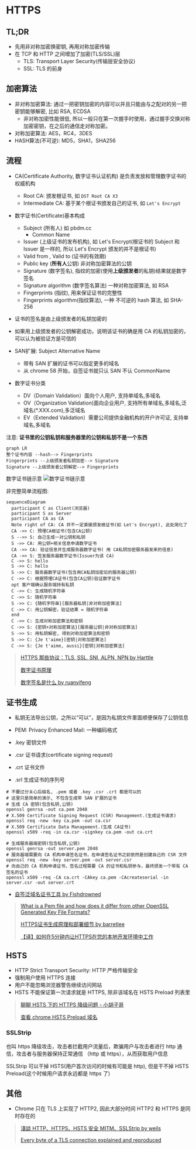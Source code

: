 # HTTPS

## TL;DR

* 先用非对称加密换密钥, 再用对称加密传输
* 在 TCP 和 HTTP 之间增加了加密(TLS/SSL)层
  * TLS: Transport Layer Security(传输层安全协议)
  * SSL: TLS 的前身

## 加密算法

* 非对称加密算法: 通过一把密钥加密的内容可以并且只能由与之配对的另一把密钥能够解密, 比如 RSA, ECDSA
  * 非对称加密性能很低, 所以一般只在第一次握手时使用，通过握手交换对称加密密钥，在之后的通信走对称加密。
* 对称加密算法: AES，RC4，3DES
* HASH算法(不可逆): MD5，SHA1，SHA256

## 流程

* CA(Certificate Authority, 数字证书认证机构) 是负责发放和管理数字证书的权威机构
  * Root CA: 颁发根证书, 如 `DST Root CA X3`
  * Intermediate CA: 基于某个根证书颁发自己的证书, 如 `Let's Encrypt`

* 数字证书(Certificate)基本构成
  * Subject (所有人) 如 pbdm.cc
    * Common Name
  * Issuer (上级证书的发布机构), 如 Let's Encrypt(根证书的 Subject 和 Issuer 是一样的, 所以 Let's Encrypt 颁发的并不是根证书)
  * Valid from , Valid to (证书的有效期)
  * Public key (**所有人**公钥) 非对称加密算法的公钥
  * Signature (数字签名), 指纹的加密(使用**上级颁发者**的私钥)结果就是数字签名
  * Signature algorithm (数字签名算法) 一种对称加密算法, 如 RSA
  * Fingerprints (指纹), 用来保证证书的完整性
  * Fingerprints algorithm(指纹算法), 一种 不可逆的 hash 算法, 如 SHA-256
* 证书的签名是由上级颁发者的私钥加密的
* 如果用上级颁发者的公钥解密成功，说明该证书的确是用 CA 的私钥加密的，可以认为被验证方是可信的
* SAN扩展: Subject Alternative Name
  * 带有 SAN 扩展的证书可以指定更多的域名
  * 从 chrome 58 开始，自签证书就只认 SAN 不认 CommonName
* 数字证书分类
  * DV（Domain Validation）面向个人用户, 支持单域名,多域名
  * OV（Organization Validation)面向企业用户, 支持所有单域名,多域名,泛域名(*.XXX.com),多泛域名
  * EV（Extended Validation）需要公司提供金融机构的开户许可证, 支持单域名,多域名

注意: **证书里的公钥私钥和服务器里的公钥和私钥不是一个东西**

```mermaid
graph LR
整个证书内容 --hash--> Fingerprints
Fingerprints --上级颁发者私钥加密--> Signature
Signature --上级颁发者公钥解密--> Fingerprints
```

数字证书链示意
![数字证书链示意](https://pic2.zhimg.com/80/v2-9dda07dc2e12d1ba4bba455f13b1cf0f_hd.jpg)

非完整简单流程图:

```mermaid
sequenceDiagram
  participant C as Client(浏览器)
  participant S as Server
  participant CA as CA
  Note right of CA: CA 并不一定直接颁发根证书(如 Let's Encrypt), 此处简化了
  CA ->> C: 预埋CA根证书(包含CA公钥)
  S -->> S: 自己生成一对公钥和私钥
  S ->> CA: 用公钥+相关信息申请数字证书
  CA ->> CA: 验证信息并生成服务器数字证书( 用 CA私钥加密服务器发来的信息)
  CA ->> S: 签发服务器数字证书(Issuer为该 CA)
  C ->> S: hello
  S ->> C: hello
  S ->> C: 服务器数字证书(包含用CA私钥加密后的服务器公钥)
  C ->> C: 根据预埋CA证书(包含CA公钥)验证数字证书
  opt 客户端确认服务端持有私钥
  C ->> C: 生成随机字符串
  C ->> S: 随机字符串
  S ->> C: {随机字符串}[服务器私钥|非对称加密算法]
  C ->> C: 用公钥解密，验证结果 = 随机字符串
  end
  C ->> C: 生成对称加密算法和密钥
  C ->> S: {密钥+对称加密算法}[服务器公钥|非对称加密算法]
  S ->> S: 用私钥解密, 得到对称加密算法和密钥
  S ->> C: {Je t'aime}[密钥|对称加密算法]
  C ->> S: {Je t'aime, aussi}[密钥|对称加密算法]
```

> [HTTPS 那些协议：TLS, SSL, SNI, ALPN, NPN by Harttle](http://harttle.land/2018/03/25/https-protocols.html)
>
> [数字证书原理](http://www.cnblogs.com/JeffreySun/archive/2010/06/24/1627247.html)
>
> [数字签名是什么 by ruanyifeng](http://www.ruanyifeng.com/blog/2011/08/what_is_a_digital_signature.html)

## 证书生成

* 私钥无法导出公钥，之所以“可以”，是因为私钥文件里面顺便保存了公钥信息

* PEM: Privacy Enhanced Mail: 一种编码格式
* .key 密钥文件
* .csr 证书请求(certificate signing request)
* .crt 证书文件
* .srl 生成证书的序列号

```shell
# 不要过分关心后缀名, .pem 或者 .key .csr .crt 都是可以的
# 这里只是简单的演示, 不包含生成带 SAN 扩展的证书
# 生成 CA 密钥(包含私钥,公钥)
openssl genrsa -out ca.pem 2048
# X.509 Certificate Signing Request (CSR) Management.(生成证书请求)
openssl req -new -key ca.pem -out ca.csr
# X.509 Certificate Data Management.(生成 CA证书)
openssl x509 -req -in ca.csr -signkey ca.pem -out ca.crt

# 生成服务器端密钥(包含私钥,公钥)
openssl genrsa -out server.pem 2048
# 服务器端需要向 CA 机构申请签名证书，在申请签名证书之前依然是创建自己的 CSR 文件
openssl req -new -key server.pem -out server.csr
# 向自己的 CA 机构申请证书，签名过程需要 CA 的证书和私钥参与，最终颁发一个带有 CA 签名的证书
openssl x509 -req -CA ca.crt -CAkey ca.pem -CAcreateserial -in server.csr -out server.crt

```

* [自签泛域名证书工具 by Fishdrowned](https://github.com/Fishdrowned/ssl)

> [What is a Pem file and how does it differ from other OpenSSL Generated Key File Formats?](https://serverfault.com/questions/9708/what-is-a-pem-file-and-how-does-it-differ-from-other-openssl-generated-key-file)
>
> [HTTPS证书生成原理和部署细节 by barretlee](https://www.barretlee.com/blog/2015/10/05/how-to-build-a-https-server/)
>
> [【译】如何在5分钟内让HTTPS在您的本地开发环境中工作](https://juejin.im/post/5a6db896518825732d7fd8e0)

## HSTS

* HTTP Strict Transport Security: HTTP 严格传输安全
* 强制用户使用 HTTPS 连接
* 用户不能忽略浏览器警告继续访问网站
* HSTS 不能保证第一次请求就是 HTTPS, 除非该域名在 HSTS Preload 列表里

> [聊聊 HSTS 下的 HTTPS 降级问题 - 小胡子哥](http://www.barretlee.com/blog/2017/04/01/hsts-downgrade/)
>
> [查看 chrome HSTS Preload 域名](chrome://net-internals/#hsts)

### SSLStrip

也叫 https 降级攻击，攻击者拦截用户流量后，欺骗用户与攻击者进行 http 通信，攻击者与服务器保持正常通信 （http 或 https），从而获取用户信息

SSLStrip 可以干掉 HSTS(用户首次访问的时候有可能是 http), 但是干不掉 HSTS Preload(这个时候用户请求永远都是 https 了)

## 其他

* Chrome 只在 TLS 上实现了 HTTP2, 因此大部分时间 HTTP2 和 HTTPS 是同时存在的

> [淺談 HTTP、HTTPS、HSTS 安全 MITM、SSLStrip by weils](https://weils.net/blog/2016/08/05/http-https-hsts-vs-mitm-sslstrip/)
>
> [Every byte of a TLS connection explained and reproduced](https://tls.ulfheim.net/)
